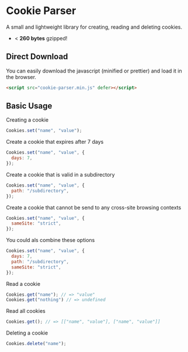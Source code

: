 # Cookie Parser
A small and lightweight library for creating, reading and deleting cookies.

* < **260 bytes** gzipped!

## Direct Download
You can easily download the javascript (minified or prettier) and load it in the browser.

```html
<script src="cookie-parser.min.js" defer></script>
```

## Basic Usage
Creating a cookie
```Javascript
Cookies.set("name", "value");
```

Create a cookie that expires after 7 days
```Javascript
Cookies.set("name", "value", {
  days: 7,
});
```

Create a cookie that is valid in a subdirectory
```Javascript
Cookies.set("name", "value", {
  path: "/subdirectory",
});
```

Create a cookie that cannot be send to any cross-site browsing contexts
```Javascript
Cookies.set("name", "value", {
  sameSite: "strict",
});
```

You could als combine these options
```Javascript
Cookies.set("name", "value", {
  days: 7,
  path: "/subdirectory",
  sameSite: "strict",
});
```

Read a cookie
```Javascript
Cookies.get("name"); // => "value"
Cookies.get("nothing") // => undefined
```

Read all cookies
```Javascript
Cookies.get(); // => [["name", "value"], ["name", "value"]]
```

Deleting a cookie
```Javascript
Cookies.delete("name");
```
